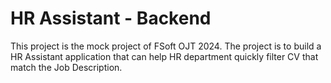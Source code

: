 # HR Assistant - Backend

This project is the mock project of FSoft OJT 2024. The project is to build a HR Assistant application that can help HR department quickly filter CV that match the Job Description.
